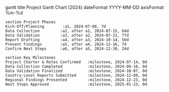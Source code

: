 gantt
    title Project Gantt Chart (2024)
    dateFormat  YYYY-MM-DD
    axisFormat  %m-%d

    section Project Phases
    Kick-Off/Planning        :a1, 2024-07-08, 7d
    Data Collection         :a2, after a1, 2024-07-15, 64d
    Data Validation         :a3, after a2, 2024-07-22, 77d
    Report Drafting         :a4, after a3, 2024-10-14, 56d
    Present Findings        :a5, after a4, 2024-12-16, 7d
    Confirm Next Steps      :a6, after a5, 2024-12-30, 24d

    section Key Milestones
    Project Charter & Roles Confirmed   :milestone, 2024-07-14, 0d
    Data Collection Completed           :milestone, 2024-09-16, 0d
    Data Validation Finalized           :milestone, 2024-10-07, 0d
    Country-Level Reports Submitted     :milestone, 2024-12-09, 0d
    Regional Findings Presented         :milestone, 2024-12-23, 0d
    Next Steps Approved                 :milestone, 2025-01-23, 0d
